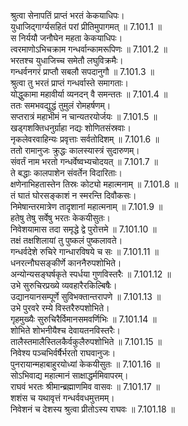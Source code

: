 

  
श्रुत्वा सेनापतिं प्राप्तं भरतं केकयाधिपः।  
युधाजिद्गार्ग्यसहितं परां प्रीतिमुपागमत् ॥ 7.101.1 ॥   
स निर्ययौ जनौघेन महता केकयाधिपः।  
त्वरमाणोऽभिचक्राम गन्धर्वान्कामरूपिणः ॥ 7.101.2 ॥   
भरतश्च युधाजिच्च समेतौ लघुविक्रमैः।  
गन्धर्वनगरं प्राप्तौ सबलौ सपदानुगौ ॥ 7.101.3 ॥   
श्रुत्वा तु भरतं प्राप्तं गन्धर्वास्ते समागताः।  
योद्धुकामा महावीर्या व्यनदन् वै समन्ततः ॥ 7.101.4 ॥   
ततः समभवद्युद्धं तुमुलं रोमहर्षणम्।  
सप्तरात्रं महाभीमं न चान्यतरयोर्जयः ॥ 7.101.5 ॥   
खड्गशक्तिधनुर्ग्राहा नद्यः शोणितसंस्रवाः।  
नृकलेवरवाहिन्यः प्रवृत्ताः सर्वतोदिशम् ॥ 7.101.6 ॥   
ततो रामानुजः क्रुद्धः कालस्यास्त्रं सुदारुणम्।  
संवर्तं नाम भरतो गन्धर्वेष्वभ्यचोदयत् ॥ 7.101.7 ॥   
ते बद्धाः कालपाशेन संवर्तेन विदारिताः।  
क्षणेनाभिहतास्तेन तिस्रः कोट्यो महात्मनाम् ॥ 7.101.8 ॥   
तं घातं घोरसङ्काशं न स्मरन्ति दिवौकसः।  
निमेषान्तरमात्रेण तादृशानां महात्मनाम् ॥ 7.101.9 ॥   
हतेषु तेषु सर्वेषु भरतः केकयीसुतः।  
निवेशयामास तदा समृद्धे द्वे पुरोत्तमे ॥ 7.101.10 ॥   
तक्षं तक्षशिलायां तु पुष्कलं पुष्कलावते।  
गन्धर्वदेशे रुचिरे गान्धारविषये च सः ॥ 7.101.11 ॥   
धनरत्नौघसङ्कीर्णे काननैरुपशोभिते।  
अन्योन्यसङ्घर्षकृते स्पर्धया गुणविस्तरैः ॥ 7.101.12 ॥   
उभे सुरुचिरप्रख्ये व्यवहारैरकिल्बिषैः।  
उद्यानयानसम्पूर्णे सुविभक्तान्तरापणे ॥ 7.101.13 ॥   
उभे पुरवरे रम्ये विस्तरैरुपशोभिते।  
गृहमुख्यैः सुरुचिरैर्विमानसमवर्णिभिः ॥ 7.101.14 ॥   
शोभिते शोभनीयैश्च देवायतनविस्तरैः।  
तालैस्तमालैस्तिलकैर्वकुलैरुपशोभिते ॥ 7.101.15 ॥   
निवेश्य पञ्चभिर्वर्षैर्भरतो राघवानुजः।  
पुनरायान्महाबाहुरयोध्यां केकयीसुतः ॥ 7.101.16 ॥   
सोऽभिवाद्य महात्मानं साक्षाद्धर्ममिवापरम्।  
राघवं भरतः श्रीमान्ब्रह्माणमिव वासवः ॥ 7.101.17 ॥   
शशंस च यथावृत्तं गन्धर्ववधमुत्तमम्।  
निवेशनं च देशस्य श्रुत्वा प्रीतोऽस्य राघवः ॥ 7.101.18 ॥   
